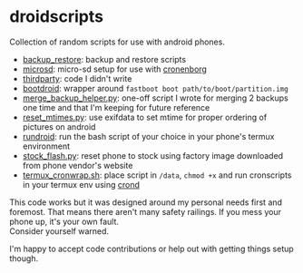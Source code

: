 # droidscripts

Collection of random scripts for use with android phones.  

- [backup\_restore](backup_restore): backup and restore scripts
- [microsd](microsd): micro-sd setup for use with [cronenborg](https://github.com/jrabinow/homedir-scripts/blob/main/platform_specific/android/cronenborg)
- [thirdparty](thirdparty): code I didn't write
- [bootdroid](bootdroid): wrapper around `fastboot boot path/to/boot/partition.img`
- [merge\_backup\_helper.py](merge_backup_helper.py): one-off script I wrote for merging 2 backups one time and that I'm keeping for future reference
- [reset\_mtimes.py](reset_mtimes.py): use exifdata to set mtime for proper ordering of pictures on android
- [rundroid](rundroid): run the bash script of your choice in your phone's termux environment
- [stock\_flash.py](stock_flash.py): reset phone to stock using factory image downloaded from phone vendor's website
- [termux\_cronwrap.sh](termux_cronwrap.sh): place script in `/data`, `chmod +x` and run cronscripts in your termux env using [crond](https://f-droid.org/en/packages/it.faerb.crond/)

This code works but it was designed around my personal needs first and foremost. That means there aren't many safety railings. If you mess your phone up, it's your own fault.  
Consider yourself warned.  
  
I'm happy to accept code contributions or help out with getting things setup though.
